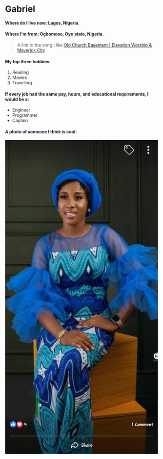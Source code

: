 # Gabriel
#### Where do I live now: Lagos, Nigeria.                                                        
#### Where I'm from: Ogbomoso, Oyo state,       Nigeria.                    
> A link to the song I like:[Old Church Basement | Elevation Worship & Maverick City](https://youtu.be/4FB3S6Htjek?si=UOd9aG9Ycd18n7kN)

#### My top three hobbies:
1. Reading
2. Movies
3. Travelling

#### If every job had the same pay, hours, and educational requirements, I would be a:
- Engineer
- Programmer
- Captain

#### A photo of someone I think is cool:
![Flora pics](images/wifey3.jpg)